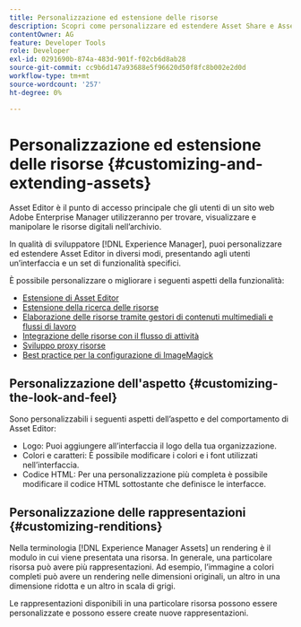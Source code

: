 ```yaml
---
title: Personalizzazione ed estensione delle risorse
description: Scopri come personalizzare ed estendere Asset Share e Asset Editor, che offre agli utenti un’interfaccia e un set di funzionalità personalizzati.
contentOwner: AG
feature: Developer Tools
role: Developer
exl-id: 0291690b-874a-483d-901f-f02cb6d8ab28
source-git-commit: cc9b6d147a93688e5f96620d50f8fc8b002e2d0d
workflow-type: tm+mt
source-wordcount: '257'
ht-degree: 0%

---
```


# Personalizzazione ed estensione delle risorse {#customizing-and-extending-assets}

Asset Editor è il punto di accesso principale che gli utenti di un sito web Adobe Enterprise Manager utilizzeranno per trovare, visualizzare e manipolare le risorse digitali nell’archivio.

In qualità di sviluppatore [!DNL Experience Manager], puoi personalizzare ed estendere Asset Editor in diversi modi, presentando agli utenti un’interfaccia e un set di funzionalità specifici.

È possibile personalizzare o migliorare i seguenti aspetti della funzionalità:

* [Estensione di Asset Editor](asseteditorx.md)
* [Estensione della ricerca delle risorse](searchx.md)
* [Elaborazione delle risorse tramite gestori di contenuti multimediali e flussi di lavoro](media-handlers.md)
* [Integrazione delle risorse con il flusso di attività](extending-activity-stream.md)
* [Sviluppo proxy risorse](proxy.md)
* [Best practice per la configurazione di ImageMagick](best-practices-for-imagemagick.md)

## Personalizzazione dell&#39;aspetto {#customizing-the-look-and-feel}

Sono personalizzabili i seguenti aspetti dell’aspetto e del comportamento di Asset Editor:

* Logo: Puoi aggiungere all’interfaccia il logo della tua organizzazione.
* Colori e caratteri: È possibile modificare i colori e i font utilizzati nell’interfaccia.
* Codice HTML: Per una personalizzazione più completa è possibile modificare il codice HTML sottostante che definisce le interfacce.

## Personalizzazione delle rappresentazioni {#customizing-renditions}

Nella terminologia [!DNL Experience Manager Assets] un rendering è il modulo in cui viene presentata una risorsa. In generale, una particolare risorsa può avere più rappresentazioni. Ad esempio, l’immagine a colori completi può avere un rendering nelle dimensioni originali, un altro in una dimensione ridotta e un altro in scala di grigi.

Le rappresentazioni disponibili in una particolare risorsa possono essere personalizzate e possono essere create nuove rappresentazioni.
